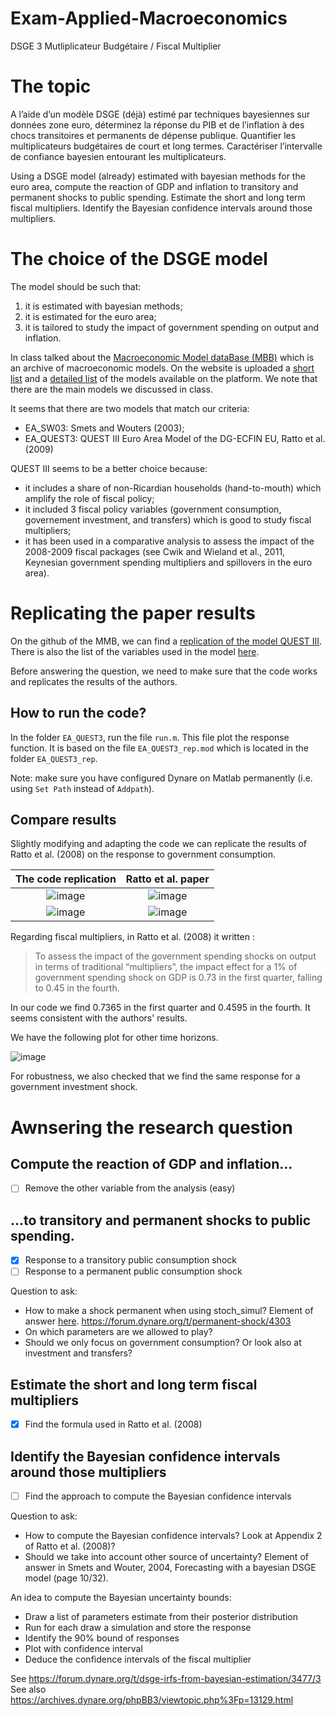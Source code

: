 # Exam-Applied-Macroeconomics
DSGE 3 Mutliplicateur Budgétaire / Fiscal Multiplier

# The topic

A l’aide d’un modèle DSGE (déjà) estimé par techniques bayesiennes sur données zone euro, déterminez la réponse du PIB et de l’inflation à des chocs transitoires et permanents de dépense publique. Quantifier les multiplicateurs budgétaires de court et long termes. Caractériser l’intervalle de confiance bayesien entourant les multiplicateurs.

Using a DSGE model (already) estimated with bayesian methods for the euro area, compute the reaction of GDP and inflation to transitory and permanent shocks to public spending. Estimate the short and long term fiscal multipliers. Identify the Bayesian confidence intervals around those multipliers.

# The choice of the DSGE model

The model should be such that:
1. it is estimated with bayesian methods;
2. it is estimated for the euro area;
3. it is tailored to study the impact of government spending on output and inflation.

In class talked about the [Macroeconomic Model dataBase (MBB)](https://www.macromodelbase.com/) which is an archive of macroeconomic models. On the website is uploaded a [short list](https://www.macromodelbase.com/files/documentation_source/mmb-model-list.pdf) and a [detailed list](https://www.macromodelbase.com/files/documentation_source/mmb-model-description.pdf) of the models available on the platform. We note that there are the main models we discussed in class. 

It seems that there are two models that match our criteria:
- EA_SW03: Smets and Wouters (2003);
- EA_QUEST3: QUEST III Euro Area Model of the DG-ECFIN EU, Ratto et al. (2009)

QUEST III seems to be a better choice because:
- it includes a share of non-Ricardian households (hand-to-mouth) which amplify the role of fiscal policy;
- it included 3 fiscal policy variables (government consumption, governement investment, and transfers) which is good to study fiscal multipliers;
- it has been used in a comparative analysis to assess the impact of the 2008-2009 fiscal packages (see Cwik and Wieland et al., 2011, Keynesian government spending multipliers and spillovers in the euro area).

# Replicating the paper results

On the github of the MMB, we can find a [replication of the model QUEST III](https://github.com/IMFS-MMB/mmb-rep/tree/master/EA_QUEST3). There is also the list of the variables used in the model [here](https://github.com/IMFS-MMB/mmb-gui-mlab/blob/master/MODELS/EA_QUEST3/list_of_variables.xls).

Before answering the question, we need to make sure that the code works and replicates the results of the authors.

## How to run the code?

In the folder `EA_QUEST3`, run the file `run.m`. This file plot the response function. It is based on the file `EA_QUEST3_rep.mod` which is located in the folder `EA_QUEST3_rep`. 

Note: make sure you have configured Dynare on Matlab permanently (i.e. using `Set Path` instead of `Addpath`).

## Compare results

Slightly modifying and adapting the code we can replicate the results of Ratto et al. (2008) on the response to government consumption.

The code replication       |  Ratto et al. paper
:-------------------------:|:-------------------------:
![image](https://user-images.githubusercontent.com/37322244/160674359-fc7b354d-7c41-45b3-ba9a-45b94932fe6c.png)  |  ![image](https://user-images.githubusercontent.com/37322244/160674054-fbb50d1c-ef76-4439-902e-a2ddf45c6905.png)
![image](https://user-images.githubusercontent.com/37322244/160674415-07a0a1a3-9df0-4973-91b5-8c08e2ddaeee.png) | ![image](https://user-images.githubusercontent.com/37322244/160674211-defb202d-d210-4073-9bc6-f67537f207d4.png)

Regarding fiscal multipliers, in Ratto et al. (2008) it written : 

>To assess the impact of the government spending shocks on output in terms of traditional “multipliers”, the impact effect for a 1% of government spending shock on GDP is 0.73 in the first quarter, falling to 0.45 in the fourth.
>
In our code we find  0.7365 in the first quarter and 0.4595 in the fourth. It seems consistent with the authors' results. 

We have the following plot for other time horizons.

![image](https://user-images.githubusercontent.com/37322244/160675225-b61cf418-ac1b-4db8-b837-893945bc9f6f.png)

For robustness, we also checked that we find the same response for a government investment shock.

# Awnsering the research question

##  Compute the reaction of GDP and inflation...

- [ ] Remove the other variable from the analysis (easy)

##  ...to transitory and permanent shocks to public spending.

- [X] Response to a transitory public consumption shock
- [ ] Response to a permanent public consumption shock 

Question to ask:
- How to make a shock permanent when using stoch_simul? Element of answer [here](https://forum.dynare.org/t/permanent-shock-in-stochastic-simulation/2399/3). https://forum.dynare.org/t/permanent-shock/4303
- On which parameters are we allowed to play?
- Should we only focus on government consumption? Or look also at investment and transfers?

## Estimate the short and long term fiscal multipliers

- [X] Find the formula used in Ratto et al. (2008)

## Identify the Bayesian confidence intervals around those multipliers

- [ ] Find the approach to compute the Bayesian confidence intervals

Question to ask:
- How to compute the Bayesian confidence intervals? Look at Appendix 2 of Ratto et al. (2008)?
- Should we take into account other source of uncertainty? Element of answer in Smets and Wouter, 2004, Forecasting with a bayesian DSGE model (page 10/32).

An idea to compute the Bayesian uncertainty bounds:
- Draw a list of parameters estimate from their posterior distribution
- Run for each draw a simulation and store the response
- Identify the 90% bound of responses
- Plot with confidence interval
- Deduce the confidence intervals of the fiscal multiplier

See https://forum.dynare.org/t/dsge-irfs-from-bayesian-estimation/3477/3
See also https://archives.dynare.org/phpBB3/viewtopic.php%3Fp=13129.html

